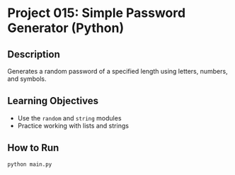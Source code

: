 # Project 015: Simple Password Generator (Python)

## Description
Generates a random password of a specified length using letters, numbers, and symbols.

## Learning Objectives
- Use the `random` and `string` modules
- Practice working with lists and strings

## How to Run
```
python main.py
```
